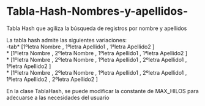 # Tabla-Hash-Nombres-y-apellidos-
Tabla Hash que agiliza la búsqueda de registros por nombre y apellidos

La tabla hash admite las siguientes variaciones:<br>
-tab* [1ºletra Nombre , 1ºletra Apellido1 , 1ªletra Apellido2 ]<br>
    * [1ºletra Nombre , 2ºletra Nombre , 1ºletra Apellido1 , 1ªletra Apellido2 ]<br>
    * [1ºletra Nombre , 2ºletra Nombre , 1ºletra Apellido1 , 2ºletra Apellido1 , 1ªletra Apellido2 ]<br>
    * [1ºletra Nombre , 2ºletra Nombre , 1ºletra Apellido1 , 2ºletra Apellido1 , 1ªletra Apellido2 , 2ºletra Apellido2 ]<br>
    
En la clase TablaHash, se puede modificar la constante de MAX_HILOS para adecuarse a las necesidades del usuario
